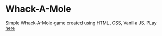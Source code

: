 # Whack-A-Mole
Simple Whack-A-Mole game created using HTML, CSS, Vanilla JS. PLay <a href="https://pragungc.github.io/Whack-A-Mole/whack-a-mole.html">here</a>

